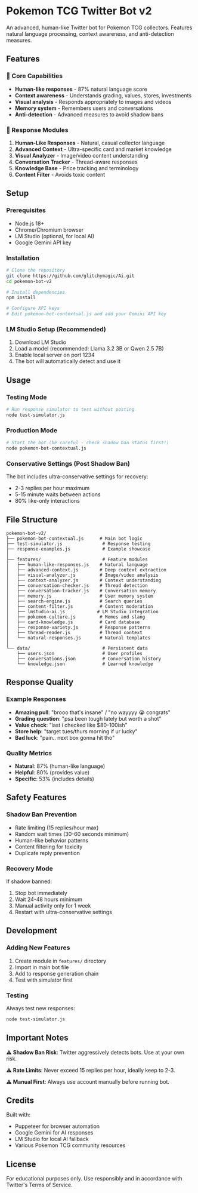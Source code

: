# Pokemon TCG Twitter Bot v2

An advanced, human-like Twitter bot for Pokemon TCG collectors. Features natural language processing, context awareness, and anti-detection measures.

## Features

### 🎯 Core Capabilities
- **Human-like responses** - 87% natural language score
- **Context awareness** - Understands grading, values, stores, investments
- **Visual analysis** - Responds appropriately to images and videos
- **Memory system** - Remembers users and conversations
- **Anti-detection** - Advanced measures to avoid shadow bans

### 🤖 Response Modules
1. **Human-Like Responses** - Natural, casual collector language
2. **Advanced Context** - Ultra-specific card and market knowledge
3. **Visual Analyzer** - Image/video content understanding
4. **Conversation Tracker** - Thread-aware responses
5. **Knowledge Base** - Price tracking and terminology
6. **Content Filter** - Avoids toxic content

## Setup

### Prerequisites
- Node.js 18+
- Chrome/Chromium browser
- LM Studio (optional, for local AI)
- Google Gemini API key

### Installation

```bash
# Clone the repository
git clone https://github.com/glitchymagic/Ai.git
cd pokemon-bot-v2

# Install dependencies
npm install

# Configure API keys
# Edit pokemon-bot-contextual.js and add your Gemini API key
```

### LM Studio Setup (Recommended)
1. Download LM Studio
2. Load a model (recommended: Llama 3.2 3B or Qwen 2.5 7B)
3. Enable local server on port 1234
4. The bot will automatically detect and use it

## Usage

### Testing Mode
```bash
# Run response simulator to test without posting
node test-simulator.js
```

### Production Mode
```bash
# Start the bot (be careful - check shadow ban status first!)
node pokemon-bot-contextual.js
```

### Conservative Settings (Post Shadow Ban)
The bot includes ultra-conservative settings for recovery:
- 2-3 replies per hour maximum
- 5-15 minute waits between actions
- 80% like-only interactions

## File Structure

```
pokemon-bot-v2/
├── pokemon-bot-contextual.js      # Main bot logic
├── test-simulator.js               # Response testing
├── response-examples.js            # Example showcase
│
├── features/                       # Feature modules
│   ├── human-like-responses.js    # Natural language
│   ├── advanced-context.js        # Deep context extraction
│   ├── visual-analyzer.js         # Image/video analysis
│   ├── context-analyzer.js        # Context understanding
│   ├── conversation-checker.js    # Thread detection
│   ├── conversation-tracker.js    # Conversation memory
│   ├── memory.js                  # User memory system
│   ├── search-engine.js           # Search queries
│   ├── content-filter.js          # Content moderation
│   ├── lmstudio-ai.js            # LM Studio integration
│   ├── pokemon-culture.js         # Memes and slang
│   ├── card-knowledge.js          # Card database
│   ├── response-variety.js        # Response patterns
│   ├── thread-reader.js           # Thread context
│   └── natural-responses.js       # Natural templates
│
└── data/                           # Persistent data
    ├── users.json                  # User profiles
    ├── conversations.json          # Conversation history
    └── knowledge.json              # Learned knowledge

```

## Response Quality

### Example Responses
- **Amazing pull**: "brooo that's insane" / "no wayyyy 😭 congrats"
- **Grading question**: "psa been tough lately but worth a shot"
- **Value check**: "last i checked like $80-100ish"
- **Store help**: "target tues/thurs morning if ur lucky"
- **Bad luck**: "pain.. next box gonna hit tho"

### Quality Metrics
- **Natural**: 87% (human-like language)
- **Helpful**: 80% (provides value)
- **Specific**: 53% (includes details)

## Safety Features

### Shadow Ban Prevention
- Rate limiting (15 replies/hour max)
- Random wait times (30-60 seconds minimum)
- Human-like behavior patterns
- Content filtering for toxicity
- Duplicate reply prevention

### Recovery Mode
If shadow banned:
1. Stop bot immediately
2. Wait 24-48 hours minimum
3. Manual activity only for 1 week
4. Restart with ultra-conservative settings

## Development

### Adding New Features
1. Create module in `features/` directory
2. Import in main bot file
3. Add to response generation chain
4. Test with simulator first

### Testing
Always test new responses:
```bash
node test-simulator.js
```

## Important Notes

⚠️ **Shadow Ban Risk**: Twitter aggressively detects bots. Use at your own risk.

⚠️ **Rate Limits**: Never exceed 15 replies per hour, ideally keep to 2-3.

⚠️ **Manual First**: Always use account manually before running bot.

## Credits

Built with:
- Puppeteer for browser automation
- Google Gemini for AI responses
- LM Studio for local AI fallback
- Various Pokemon TCG community resources

## License

For educational purposes only. Use responsibly and in accordance with Twitter's Terms of Service.